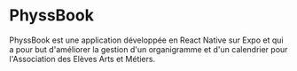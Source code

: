 # PhyssBook
PhyssBook est une application développée en React Native sur Expo et qui a pour but d'améliorer la gestion d'un organigramme et d'un calendrier pour l'Association des Elèves Arts et Métiers.
